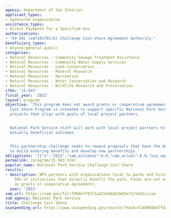 ```yaml
---
agency: Department of the Interior
applicant_types:
- Sponsored organization
assistance_types:
- Direct Payments for a Specified Use
authorizations:
- "54 USC \xA7101701(b) Challenge Cost-share Agreement Authority."
beneficiary_types:
- Anyone/general public
categories:
- Natural Resources - Community Sewage Treatment Assistance
- Natural Resources - Community Water Supply Services
- Natural Resources - Land Conservation
- Natural Resources - Mineral Research
- Natural Resources - Recreation
- Natural Resources - Water Conservation and Research
- Natural Resources - Wildlife Research and Preservation
cfda: '15.943'
fiscal_year: '2022'
layout: program
objective: 'This program does not award grants or cooperative agreements. The Challenge
  Cost Share Program is intended to support specific National Park Service mission-related
  projects that align with goals of local project partners.


  National Park Service staff will work with local project partners to achieve these
  mutually beneficial outcomes.


  This partnership challenge seeks to reward proposals that have the best prospects
  to build enduring benefits and develop new partnerships.'
obligations: '[{"x":"2022","sam_estimate":0.0,"sam_actual":0.0,"usa_spending_actual":-9586.84},{"x":"2023","sam_estimate":0.0,"sam_actual":0.0,"usa_spending_actual":-23000.0},{"x":"2024","sam_estimate":0.0,"sam_actual":0.0,"usa_spending_actual":0.0}]'
permalink: /program/15.943.html
popular_name: National Park Service Challenge Cost Share
results:
- description: NPS partners with organizations local to parks and historic sites funding
    50% of initiatives that directly benefit the park. Funds are not administered
    as grants or cooperative agreements.
  year: '2022'
sam_url: https://sam.gov/fal/7966b7f01f1a415eb84b2b03e71c5643/view
sub-agency: National Park Service
title: Challenge Cost Share
usaspending_url: https://www.usaspending.gov/search/?hash=f24898ddd7fd2a2ad9d977880836043b
---
```

